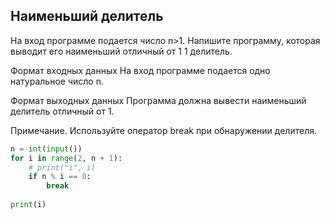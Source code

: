 ## Наименьший делитель
На вход программе подается число n>1. Напишите программу, которая выводит его наименьший отличный от 
1
1 делитель.

Формат входных данных
На вход программе подается одно натуральное число n.

Формат выходных данных
Программа должна вывести наименьший делитель отличный от 1.

Примечание. Используйте оператор break при обнаружении делителя.

```python
n = int(input())
for i in range(2, n + 1):
    # print("i", i)
    if n % i == 0:
        break
    
print(i)
```